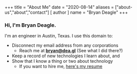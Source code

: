 +++
title = "About Me"
date = "2020-08-14"
aliases = ["about-us","about","contact"]
[ author ]
  name = "Bryan Deagle"
+++

### Hi, I'm Bryan Deagle.

I'm an engineer in Austin, Texas. I use this domain to:

- Disconnect my email address from any corporations
  - Reach me at **bryan@dea.gl** (See what I did there?)
- Keep a record of new technologies I learn about, and
- Show that I know a thing or two about technology
  - If you want to hire me, [here's my resume](https://bryandeagle.github.io/resume/resume.pdf)